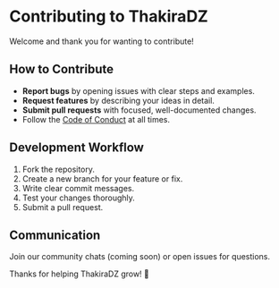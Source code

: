 # Contributing to ThakiraDZ

Welcome and thank you for wanting to contribute!

## How to Contribute

- **Report bugs** by opening issues with clear steps and examples.
- **Request features** by describing your ideas in detail.
- **Submit pull requests** with focused, well-documented changes.
- Follow the [Code of Conduct](./CODE_OF_CONDUCT.md) at all times.

## Development Workflow

1. Fork the repository.
2. Create a new branch for your feature or fix.
3. Write clear commit messages.
4. Test your changes thoroughly.
5. Submit a pull request.

## Communication

Join our community chats (coming soon) or open issues for questions.

Thanks for helping ThakiraDZ grow! 🚀
